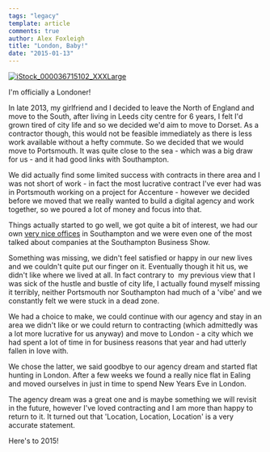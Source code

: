 ```yaml
---
tags: "legacy"
template: article 
comments: true 
author: Alex Foxleigh
title: "London, Baby!"
date: "2015-01-13"
---
```


[![iStock_000036715102_XXXLarge](http://foxleigh.me/wp-content/uploads/2015/01/iStock_000036715102_XXXLarge.jpg)](http://foxleigh.me/wp-content/uploads/2015/01/iStock_000036715102_XXXLarge.jpg)

I'm officially a Londoner!

<!-- end -->

In late 2013, my girlfriend and I decided to leave the North of England and move to the South, after living in Leeds city centre for 6 years, I felt I'd grown tired of city life and so we decided we'd aim to move to Dorset. As a contractor though, this would not be feasible immediately as there is less work available without a hefty commute. So we decided that we would move to Portsmouth. It was quite close to the sea - which was a big draw for us - and it had good links with Southampton.

We did actually find some limited success with contracts in there area and I was not short of work - in fact the most lucrative contract I've ever had was in Portsmouth working on a project for Accenture - however we decided before we moved that we really wanted to build a digital agency and work together, so we poured a lot of money and focus into that.

Things actually started to go well, we got quite a bit of interest, we had our own [very nice offices](https://blog.bbqdigital.com/splash-red/) in Southampton and we were even one of the most talked about companies at the Southampton Business Show.

Something was missing, we didn't feel satisfied or happy in our new lives and we couldn't quite put our finger on it. Eventually though it hit us, we didn't like where we lived at all. In fact contrary to  my previous view that I was sick of the hustle and bustle of city life, I actually found myself missing it terribly, neither Portsmouth nor Southampton had much of a 'vibe' and we constantly felt we were stuck in a dead zone.

We had a choice to make, we could continue with our agency and stay in an area we didn't like or we could return to contracting (which admittedly was a lot more lucrative for us anyway) and move to London - a city which we had spent a lot of time in for business reasons that year and had utterly fallen in love with.

We chose the latter, we said goodbye to our agency dream and started flat hunting in London. After a few weeks we found a really nice flat in Ealing and moved ourselves in just in time to spend New Years Eve in London.

The agency dream was a great one and is maybe something we will revisit in the future, however I've loved contracting and I am more than happy to return to it. It turned out that 'Location, Location, Location' is a very accurate statement.

Here's to 2015!
